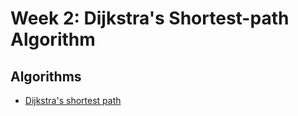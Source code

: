# Week 2: Dijkstra's Shortest-path Algorithm

## Algorithms

- [Dijkstra's shortest path](./dijkstra.py)
